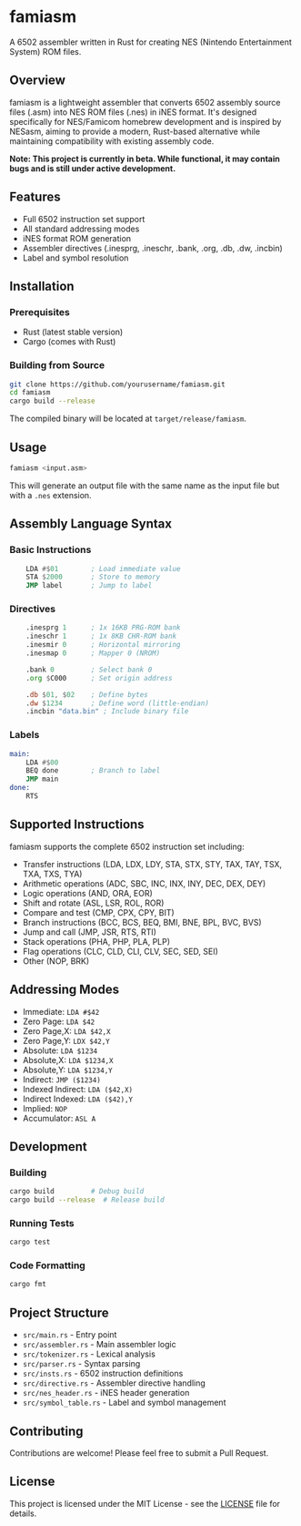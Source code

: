 # famiasm

A 6502 assembler written in Rust for creating NES (Nintendo Entertainment System) ROM files.

## Overview

famiasm is a lightweight assembler that converts 6502 assembly source files (.asm) into NES ROM files (.nes) in iNES format. It's designed specifically for NES/Famicom homebrew development and is inspired by NESasm, aiming to provide a modern, Rust-based alternative while maintaining compatibility with existing assembly code.

**Note: This project is currently in beta. While functional, it may contain bugs and is still under active development.**

## Features

- Full 6502 instruction set support
- All standard addressing modes
- iNES format ROM generation
- Assembler directives (.inesprg, .ineschr, .bank, .org, .db, .dw, .incbin)
- Label and symbol resolution

## Installation

### Prerequisites

- Rust (latest stable version)
- Cargo (comes with Rust)

### Building from Source

```bash
git clone https://github.com/yourusername/famiasm.git
cd famiasm
cargo build --release
```

The compiled binary will be located at `target/release/famiasm`.

## Usage

```bash
famiasm <input.asm>
```

This will generate an output file with the same name as the input file but with a `.nes` extension.


## Assembly Language Syntax

### Basic Instructions

```asm
    LDA #$01        ; Load immediate value
    STA $2000       ; Store to memory
    JMP label       ; Jump to label
```

### Directives

```asm
    .inesprg 1      ; 1x 16KB PRG-ROM bank
    .ineschr 1      ; 1x 8KB CHR-ROM bank
    .inesmir 0      ; Horizontal mirroring
    .inesmap 0      ; Mapper 0 (NROM)

    .bank 0         ; Select bank 0
    .org $C000      ; Set origin address

    .db $01, $02    ; Define bytes
    .dw $1234       ; Define word (little-endian)
    .incbin "data.bin" ; Include binary file
```

### Labels

```asm
main:
    LDA #$00
    BEQ done        ; Branch to label
    JMP main
done:
    RTS
```

## Supported Instructions

famiasm supports the complete 6502 instruction set including:
- Transfer instructions (LDA, LDX, LDY, STA, STX, STY, TAX, TAY, TSX, TXA, TXS, TYA)
- Arithmetic operations (ADC, SBC, INC, INX, INY, DEC, DEX, DEY)
- Logic operations (AND, ORA, EOR)
- Shift and rotate (ASL, LSR, ROL, ROR)
- Compare and test (CMP, CPX, CPY, BIT)
- Branch instructions (BCC, BCS, BEQ, BMI, BNE, BPL, BVC, BVS)
- Jump and call (JMP, JSR, RTS, RTI)
- Stack operations (PHA, PHP, PLA, PLP)
- Flag operations (CLC, CLD, CLI, CLV, SEC, SED, SEI)
- Other (NOP, BRK)

## Addressing Modes

- Immediate: `LDA #$42`
- Zero Page: `LDA $42`
- Zero Page,X: `LDA $42,X`
- Zero Page,Y: `LDX $42,Y`
- Absolute: `LDA $1234`
- Absolute,X: `LDA $1234,X`
- Absolute,Y: `LDA $1234,Y`
- Indirect: `JMP ($1234)`
- Indexed Indirect: `LDA ($42,X)`
- Indirect Indexed: `LDA ($42),Y`
- Implied: `NOP`
- Accumulator: `ASL A`

## Development

### Building

```bash
cargo build         # Debug build
cargo build --release  # Release build
```

### Running Tests

```bash
cargo test
```

### Code Formatting

```bash
cargo fmt
```

## Project Structure

- `src/main.rs` - Entry point
- `src/assembler.rs` - Main assembler logic
- `src/tokenizer.rs` - Lexical analysis
- `src/parser.rs` - Syntax parsing
- `src/insts.rs` - 6502 instruction definitions
- `src/directive.rs` - Assembler directive handling
- `src/nes_header.rs` - iNES header generation
- `src/symbol_table.rs` - Label and symbol management

## Contributing

Contributions are welcome! Please feel free to submit a Pull Request.

## License

This project is licensed under the MIT License - see the [LICENSE](LICENSE) file for details.
